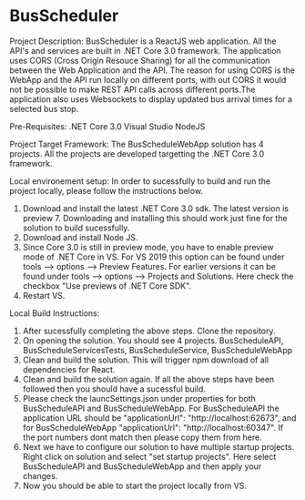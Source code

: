 # BusScheduler
Project Description: BusScheduler is a ReactJS web application. All the API's and services are built in .NET Core 3.0 framework.
The application uses CORS (Cross Origin Resouce Sharing) for all the communication between the Web Application and the API. The reason 
for using CORS is the WebApp and the API run locally on different ports, with out CORS it would not be possible to make REST API calls 
across different ports.The application also uses Websockets to display updated bus arrival times for a selected bus stop. 

Pre-Requisites:
  .NET Core 3.0
  Visual Studio 
  NodeJS
  
Project Target Framework: The BusScheduleWebApp solution has 4 projects. All the projects are developed targetting the 
.NET Core 3.0 framework. 

Local environement setup: 
  In order to sucessfully to build and run the project locally, please follow the instructions below.
  1. Download and install the latest .NET Core 3.0 sdk. The latest version is preview 7. Downloading and installing this should work
    just fine for the solution to build sucessfully.
  2. Download and install Node JS.
  3. Since Core 3.0 is still in preview mode, you have to enable preview mode of .NET Core in VS. For VS 2019 this option can be 
    found under tools --> options --> Preview Features. For earlier versions it can be found under tools --> options --> Projects and Solutions. Here check the checkbox "Use previews of .NET Core SDK". 
  4. Restart VS.
    
Local Build Instructions: 
  1. After sucessfully completing the above steps. Clone the repository.
  2. On opening the solution. You should see 4 projects. BusScheduleAPI, BusScheduleServicesTests, BusScheduleService, BusScheduleWebApp
  3. Clean and build the solution. This will trigger npm download of all dependencies for React.
  4. Clean and build the solution again. If all the above steps have been followed then you should have a sucessful build.
  5. Please check the launcSettings.json under properties for both BusScheduleAPI and BusScheduleWebApp. For BusScheduleAPI the                 application URL should be "applicationUrl": "http://localhost:62673", and for BusScheduleWebApp "applicationUrl":                          "http://localhost:60347". If the port numbers dont match then please copy them from here.
  6. Next we have to configure our solution to have multiple startup projects. Right click on solution and select "set startup projects". 
      Here select BusScheduleAPI and BusScheduleWebApp and then apply your changes.
  7. Now you should be able to start the project locally from VS.
    

